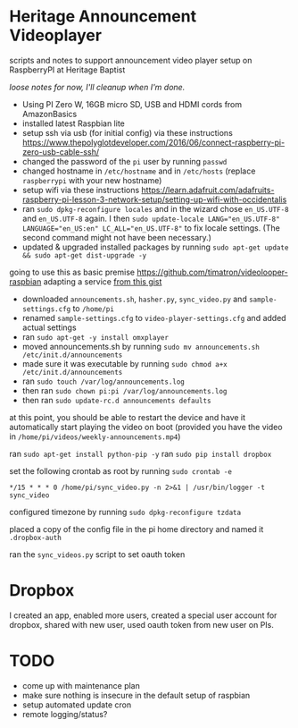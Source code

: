 # Heritage Announcement Videoplayer
scripts and notes to support announcement video player setup on RaspberryPI at Heritage Baptist 

_loose notes for now, I'll cleanup when I'm done._

- Using PI Zero W, 16GB micro SD, USB and HDMI cords from AmazonBasics
- installed latest Raspbian lite
- setup ssh via usb (for initial config) via these instructions https://www.thepolyglotdeveloper.com/2016/06/connect-raspberry-pi-zero-usb-cable-ssh/
- changed the password of the `pi` user by running `passwd`
- changed hostname in `/etc/hostname` and in `/etc/hosts` (replace `raspberrypi` with your new hostname)
- setup wifi via these instructions https://learn.adafruit.com/adafruits-raspberry-pi-lesson-3-network-setup/setting-up-wifi-with-occidentalis
- ran `sudo dpkg-reconfigure locales` and in the wizard chose `en_US.UTF-8` and `en_US.UTF-8` again. I then `sudo update-locale LANG="en_US.UTF-8" LANGUAGE="en_US:en" LC_ALL="en_US.UTF-8"` to fix locale settings. (The second command might not have been necessary.)
- updated & upgraded installed packages by running `sudo apt-get update && sudo apt-get dist-upgrade -y`

going to use this as basic premise https://github.com/timatron/videolooper-raspbian
adapting a service [from this gist](https://gist.github.com/naholyr/4275302)

- downloaded `announcements.sh`, `hasher.py`, `sync_video.py` and `sample-settings.cfg` to `/home/pi`
- renamed `sample-settings.cfg` to `video-player-settings.cfg` and added actual settings
- ran `sudo apt-get -y install omxplayer`
- moved announcements.sh by running `sudo mv announcements.sh /etc/init.d/announcements`
- made sure it was executable by running `sudo chmod a+x /etc/init.d/announcements`
- ran `sudo touch /var/log/announcements.log`
- then ran `sudo chown pi:pi /var/log/announcements.log`
- then ran `sudo update-rc.d announcements defaults`

at this point, you should be able to restart the device and have it automatically start playing the video on boot
(provided you have the video in `/home/pi/videos/weekly-announcements.mp4`)

ran `sudo apt-get install python-pip -y`
ran `sudo pip install dropbox`

set the following crontab as root by running `sudo crontab -e`

    */15 * * * 0 /home/pi/sync_video.py -n 2>&1 | /usr/bin/logger -t sync_video

configured timezone by running `sudo dpkg-reconfigure tzdata`

placed a copy of the config file in the pi home directory and named it `.dropbox-auth`

ran the `sync_videos.py` script to set oauth token

# Dropbox
I created an app, enabled more users, created a special user account for dropbox, shared with new user, used oauth token from new user on PIs.

# TODO

- come up with maintenance plan
- make sure nothing is insecure in the default setup of raspbian
- setup automated update cron
- remote logging/status?
